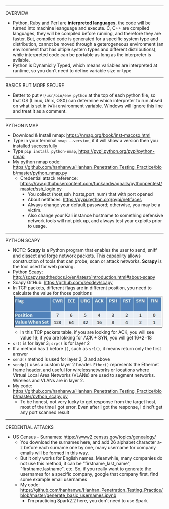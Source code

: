 

***************************************************************************

OVERVIEW

* Python, Ruby and Perl are <b>interpreted languages</b>, the code will be turned into machine leanguage and execute. C, C++ are compiled languages, they will be compiled before running, and therefore they are faster. But, compiled code is generated for a specific system type and distribution, cannot be moved through a geterogeneous environment (an environment that has ultiple system types and different distributions), while interpreted code can be portable as long as the interpreter is avilable.
* Python is Dynamiclly Typed, which means variables are interpreted at runtime, so you don't need to define variable size or type

***************************************************************************

BASICS BUT MORE SECURE

* Better to put `#!/usr/bin/env python` at the top of each python file, so that OS (Linux, Unix, OSX) can determine which interpreter to run absed on what is set in `PATH` environment variable. Windows will ignore this line and treat it as a comment.

***************************************************************************

PYTHON NMAP

* Download & Install nmap: https://nmap.org/book/inst-macosx.html 
* Type in your terminal `nmap --version`, if it will show a version then you installed successfully
* Type `pip install python-nmap`, https://pypi.python.org/pypi/python-nmap
* My python nmap code: https://github.com/hanhanwu/Hanhan_Penetration_Testing_Practice/blob/master/python_nmap.py
  * Credential attack reference: https://raw.githubusercontent.com/funkandwagnalls/pythonpentest/master/ssh_login.py
    * You collect (host,ssh_hosts,port_num) that with port opened
    * About netifaces: https://pypi.python.org/pypi/netifaces
    * Always change your default password; otherwise, you may be a victim. 
    * Also change your Kali instance hostname to something defensive network tools will not pick up, and always test your exploits prior to usage.

***************************************************************************

PYTHON SCAPY

* NOTE: <b>Scapy</b> is a Python program that enables the user to send, sniff and dissect and forge network packets. This capability allows construction of tools that can probe, scan or attack networks. <b>Scrapy</b> is the tool used for web parsing.
* Python Scapy: http://scapy.readthedocs.io/en/latest/introduction.html#about-scapy
* Scapy GitHub: https://github.com/secdev/scapy
* In TCP packets, different flags are in different position, you need to calculate the value for those positions
![TCP Packets](https://github.com/hanhanwu/Hanhan_Penetration_Testing_Practice/blob/master/TCP_flags.png)
  * In this TCP packets table, if you are looking for ACK, you will see value 16; if you are lokking for ACK + SYN, you will get 16+2=18
* `sr()` is for layer 3; `srp()` is for layer 2
* If a method has `1` before `()`, such as `sr1()`, it means return only the first answer
* `send()` method is used for layer 2, 3 and above
* `sendp()` uses a custom layer 2 header. `Ether()` represents the Ethernet frame header, and useful for wirelessnetworks or locations where Virtual Local Area Networks (VLANs) are used to segment networks. Wireless and VLANs are in layer 2.
* My code: https://github.com/hanhanwu/Hanhan_Penetration_Testing_Practice/blob/master/python_scapy.py
  * To be honest, not very lucky to get response from the target host, most of the time I got error. Even after I got the response, I dind't get any port scanned result
  
***************************************************************************

CREDENTIAL ATTACKS

* US Census - Surnames: https://www2.census.gov/topics/genealogy/
  * You download the surnames here, and add 26 alphabet character a-z before each surname one by one, many username for company emails will be formed in this way.
  * But it only works for English names. Meanwhile, many companies do not use this method, it can be "firstname_last_name", "firstname.lastname", etc. So, if you really want to generate the usernames for a specific company, google that company first, find some example email usernames
  * My code: https://github.com/hanhanwu/Hanhan_Penetration_Testing_Practice/blob/master/generate_basic_usernames.ipynb
    * I'm practicing Spark2.2 here, you don't need to use Spark
